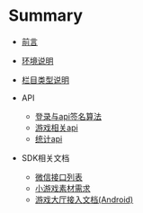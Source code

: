 # Summary

* [前言](README.md)
* [环境说明](Chapter1/环境说明.md)
* [栏目类型说明](Chapter1/栏目类型说明.md)
* API
	* [登录与api签名算法](Chapter1/登录与验证.md)
	* [游戏相关api](Chapter1/游戏.md)
	* [统计api](Chapter2/统计.md)

* SDK相关文档
	* [微信接口列表](sdkdoc/微信接口列表.md)
	* [小游戏素材需求](sdkdoc/小游戏素材需求.md)
	* [游戏大厅接入文档(Android)](sdkdoc/游戏大厅接入文档\(Android\).md)
